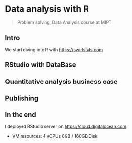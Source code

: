 # Data analysis with R

> Problem solving, Data Analysis course at MIPT

## Intro

We start diving into R with https://swirlstats.com

## RStudio with DataBase

## Quantitative analysis business case

## Publishing

## In the end

I deployed RStudio server on https://cloud.digitalocean.com. 
- VM resources: 4 vCPUs 8GB / 160GB Disk
